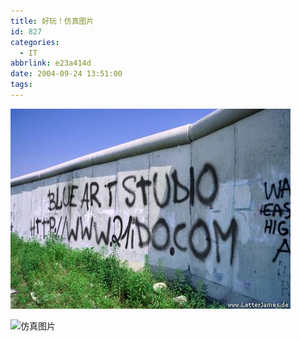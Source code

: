 ```yaml
---
title: 好玩！仿真图片
id: 827
categories:
  - IT
abbrlink: e23a414d
date: 2004-09-24 13:51:00
tags:
---
```

![仿真图片](/images/2004/09/24_12743.jpg)

![仿真图片](/images/2004/09/24/24_13513788882.jpg)